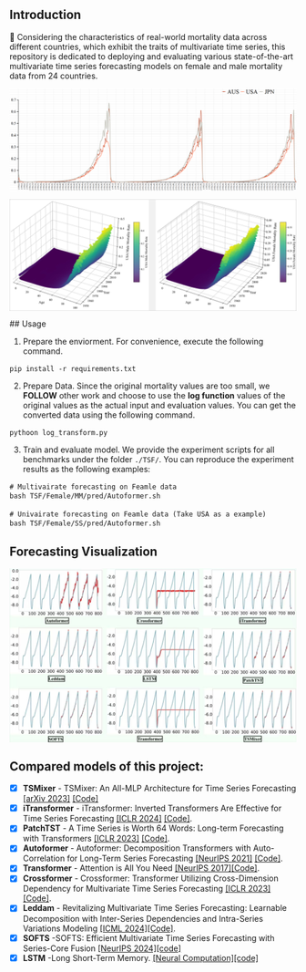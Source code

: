 ## Introduction

🌟 Considering the characteristics of real-world mortality data across different countries, which exhibit the traits of multivariate time series, this repository is dedicated to deploying and evaluating various state-of-the-art multivariate time series forecasting models on female and male mortality data from 24 countries.

<p align="center">
<img src="fig/intro.png"  alt="" align=center />
</p>
<p align="center">
<img src="fig/usa_3d.jpg"  alt="" align=center />
</p>
## Usage

1. Prepare the enviorment. For convenience, execute the following command.

```
pip install -r requirements.txt
```
2. Prepare Data. Since the original mortality values are too small, we **FOLLOW** other work and choose to use the **log function** values of the original values as the actual input and evaluation values. You can get the converted data using the following command.
```
pythoon log_transform.py
```
3. Train and evaluate model. We provide the experiment scripts for all benchmarks under the folder `./TSF/`. You can reproduce the experiment results as the following examples:

```
# Multivairate forecasting on Feamle data
bash TSF/Female/MM/pred/Autoformer.sh

# Univairate forecasting on Feamle data (Take USA as a example)
bash TSF/Female/SS/pred/Autoformer.sh
```
## Forecasting Visualization
<p align="center">
<img src="fig/pred.jpg" alt="" align=center />
</p>

## **Compared models of this project:** 
  - [x] **TSMixer** - TSMixer: An All-MLP Architecture for Time Series Forecasting [[arXiv 2023]](https://arxiv.org/pdf/2303.06053.pdf) [[Code]](https://github.com/IUTV815/GTF4MF/blob/main/model/TSMixer.py)
  - [x] **iTransformer** - iTransformer: Inverted Transformers Are Effective for Time Series Forecasting [[ICLR 2024]](https://arxiv.org/abs/2310.06625) [[Code]](https://github.com/IUTV815/GTF4MF/blob/main/model/iTransformer.py).
  - [x] **PatchTST** - A Time Series is Worth 64 Words: Long-term Forecasting with Transformers [[ICLR 2023]](https://openreview.net/pdf?id=Jbdc0vTOcol) [[Code]](https://github.com/IUTV815/GTF4MF/blob/main/model/PatchTST.py).
  - [x] **Autoformer** - Autoformer: Decomposition Transformers with Auto-Correlation for Long-Term Series Forecasting [[NeurIPS 2021]](https://openreview.net/pdf?id=I55UqU-M11y) [[Code]](https://github.com/IUTV815/GTF4MF/blob/main/model/Autoformer.py).
  - [x] **Transformer** - Attention is All You Need [[NeurIPS 2017]](https://arxiv.org/abs/1706.03762)[[Code]](https://github.com/IUTV815/GTF4MF/blob/main/model/Transformer.py).
  - [x] **Crossformer** - Crossformer: Transformer Utilizing Cross-Dimension Dependency for Multivariate Time Series Forecasting [[ICLR 2023]](https://openreview.net/pdf?id=vSVLM2j9eie)[[Code]](https://github.com/IUTV815/GTF4MF/blob/main/model/Crossformer.py).
  - [x] **Leddam** - Revitalizing Multivariate Time Series Forecasting: Learnable Decomposition with Inter-Series Dependencies and Intra-Series Variations Modeling [[ICML 2024]](https://arxiv.org/abs/2402.12694)[[Code]](https://github.com/IUTV815/GTF4MF/blob/main/model/Leddam.py).
  - [x] **SOFTS** -SOFTS: Efficient Multivariate Time Series Forecasting with Series-Core Fusion [[NeurIPS 2024]](https://arxiv.org/abs/2404.14197)[[code]](https://github.com/IUTV815/GTF4MF/blob/main/model/SOFTS.py)
  - [x] **LSTM** -Long Short-Term Memory. [[Neural Computation]](https://dl.acm.org/doi/10.1162/neco.1997.9.8.1735)[[code]](https://github.com/IUTV815/GTF4MF/blob/main/model/LSTM.py)
